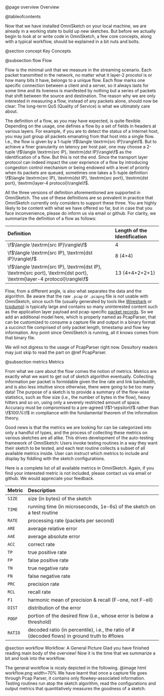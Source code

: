 @page overview Overview

@tableofcontents

Now that we have installed OmniSketch on your local machine, we are already in a working state to build up new sketches. But before we actually begin to look at or write code in OmniSketch, a few core concepts, along with a typical workflow, should be explained in a bit nuts and bolts.

@section concept Key Concepts

@subsection flow Flow

Flow is the minimal unit that we measure in the streaming scenario. Each packet transmitted in the network, no matter what it layer-2 procotol is or how many bits it have, belongs to a unique flow. Each flow marks one specific connection between a client and a server, so it always lasts for some time and its liveness is manifested by nothing but a series of packets that shift between the source and destination. The reason why we are only interested in measuring a flow, instead of any packets alone, should now be clear: The long-term QoS (Quality of Service) is what we ultimately care about.

The definition of a flow, as you may have expected, is quite flexible. Depending on the usage, one defines a flow by a set of fields in headers at various layers. For example, if you are to detect the status of a Internet host, you may just group all packets emanating from that host into a single flow. I.e., the flow is given by a 1-tuple \f$\langle \textrm{src IP}\rangle\f$. But to achieve a finer granularity on latency per host pair, one may choose a 2-tuple \f$\langle \textrm{src IP}, \textrm{dst IP}\rangle\f$ as the identification of a flow. But this is not the end. Since the transport layer protocol can indeed impact the user exprience of a flow by introducing congestion control mechanism or being endowed with a level of priority when its packets are queued, sometimes one takes a 5-tuple definition \f$\langle \textrm{src IP}, \textrm{dst IP}, \textrm{src port}, \textrm{dst port}, \textrm{layer-4 protocol}\rangle\f$.

All the three versions of definition aforementioned are supported in OmniSketch. The use of these definitions are so prevalent in practice that OmniSketch currently only considers to support these three. You are highly likely to be content with what we have offered so far, but in case that you face inconvenience, please do inform us via email or github. For clarity, we summarize the definition of a flow as follows:

| Definition | Length of the Identification |
|:-----------|:--------------|
|\f$\langle \textrm{src IP}\rangle\f$| 4 |
|\f$\langle \textrm{src IP}, \textrm{dst IP}\rangle\f$| 8 (4+4) |
|\f$\langle \textrm{src IP}, \textrm{dst IP}, \textrm{src port}, \textrm{dst port}, \textrm{layer-4 protocol}\rangle\f$| 13 (4+4+2+2+1) |

Flow, from a different angle, is also what separates the data and the algorithm. Be aware that the raw `.pcap` or `.pcapng` file is not usable with OmniSketch, since such file (usually generated by tools like [Wireshark](https://www.wireshark.org/) or [tcpdump](https://www.tcpdump.org/)) is typically large and contains so many uninterested content such as the application layer payload and pcap-specific [packet records](https://tools.ietf.org/id/draft-gharris-opsawg-pcap-00.html). So we add an additional model here, which is properly named as PcapParser, that can be customized to consume a capture file and output in a binary format a succinct file comprised of only packet length, timestamp and flow key information. Any point since OmniSketch is running, all it knows comes from that binary file.

We will not digress to the usage of PcapParser right now. Desultory readers may just skip to read the part on @ref PcapParser.

@subsection metrics Metrics

From what we care about the flow comes the notion of metrics. Metrics are exactly what we want to get out of sketch algorithm eventually. Collecting information per packet is formidable given the line rate and link bandwidth, and is also less intuitive since otherwise, there were going to be too many data! The purpose of a sketch is to provide a summary of the flow-wise statistics, such as flow size (i.e., the number of bytes in the flow), heavy hitters and so on, using only a severely restricted amount of space. Accuracy must be compromised to a pre-agreed \f$1-\epsilon\f$ rather than \f$100\%\f$ in compliance with the fundamental theorem of the information theory.

Good news is that the metrics we are looking for can be categorized into only a handful of types, and the process of collecting these metrics on various sketches are all alike. This drives development of the auto-testing framework of OmniSketch: Users invoke testing routines in a way they want their sketch to be tested, and each test routine collects a subset of all available metrics inside. User can instruct which metrics to include and display by fiddling with the sketch configurations.

Here is a complete list of all available metrics in OmniSketch. Again, if you find your interested metric is not included, please contact us via email or github. We would appreciate your feedback.

| Metric | Description |
|:-------|:------------|
|`SIZE`  | size (in bytes) of the sketch |
|`TIME`  | running time (in microseconds, 1e-6s) of the sketch on a test routine |
|`RATE`  | processing rate (packets per second) |
|`ARE`   | average relative error |
|`AAE`   | average absolute error |
|`ACC`   | correct rate |
|`TP`    | true positive rate |
|`FP`    | false positive rate |
|`TN`    | true negative rate |
|`FN`    | false negative rate |
|`PRC`   | precision rate |
|`RCL`   | recall rate |
|`F1`    | harmonic mean of precision & recall (F-one, not F-ell) |
|`DIST`  | distribution of the error |
|`PODF`  | portion of the desired flow (i.e., whose error is below a threshold)|
|`RATIO` | decoded ratio (in percentile), i.e., the ratio of #(decoded flows) in ground truth to #flows|

@section workflow Workflow: A General Picture
Glad you have finished reading main body of the overview! Now it is the time that we summarize a bit and look into the workflow.

The general workflow is nicely depicted in the following.
@image html workflow.png width=70%
We have learnt that once a capture file goes through Pcap Parser, it contains only flowkey-associated information. Testing routines run atop the sketch algorithm, read the configurations and output metrics that quantitatively measures the goodness of a sketch.



